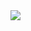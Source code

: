 
<img class="[img-fluid" src="https://ai-fall2021.ai2es.org/wp-content/uploads/2021/06/AI_VennDiagram-1-1024x689.png](https://d2ms8rpfqc4h24.cloudfront.net/uploads/2021/08/Benefits-and-Importance-of-Code-Quality.jpg)https://d2ms8rpfqc4h24.cloudfront.net/uploads/2021/08/Benefits-and-Importance-of-Code-Quality.jpg">
